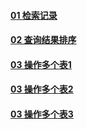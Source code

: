 #### [01 检索记录](https://github.com/lu666666/notebooks/blob/master/SQL/SQL%20Cookbook/01.sql)

#### [02 查询结果排序](https://github.com/lu666666/notebooks/blob/master/SQL/SQL%20Cookbook/02.sql)

#### [03 操作多个表1](https://github.com/lu666666/notebooks/blob/master/SQL/SQL%20Cookbook/03-1.sql)

#### [03 操作多个表2](https://github.com/lu666666/notebooks/blob/master/SQL/SQL%20Cookbook/03-2.sql)

#### [03 操作多个表3](https://github.com/lu666666/notebooks/blob/master/SQL/SQL%20Cookbook/03-3.sql)

